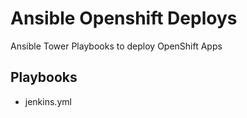 Ansible Openshift Deploys
=========

Ansible Tower Playbooks to deploy OpenShift Apps

Playbooks
------------
  - jenkins.yml
